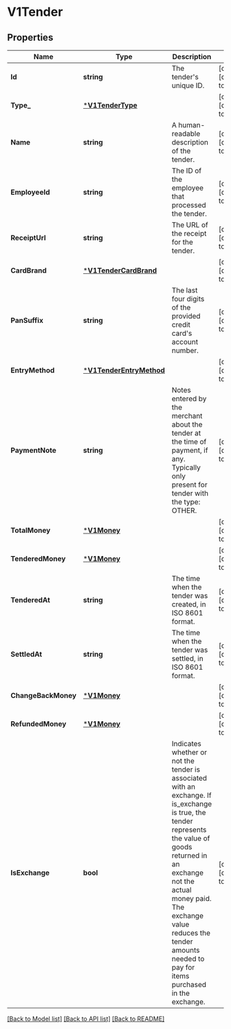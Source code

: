 # V1Tender

## Properties

 Name                | Type                                               | Description                                                                                                                                                                                                                                                                              | Notes                        
---------------------|----------------------------------------------------|------------------------------------------------------------------------------------------------------------------------------------------------------------------------------------------------------------------------------------------------------------------------------------------|------------------------------
 **Id**              | **string**                                         | The tender&#x27;s unique ID.                                                                                                                                                                                                                                                             | [optional] [default to null] 
 **Type_**           | [***V1TenderType**](V1TenderType.md)               |                                                                                                                                                                                                                                                                                          | [optional] [default to null] 
 **Name**            | **string**                                         | A human-readable description of the tender.                                                                                                                                                                                                                                              | [optional] [default to null] 
 **EmployeeId**      | **string**                                         | The ID of the employee that processed the tender.                                                                                                                                                                                                                                        | [optional] [default to null] 
 **ReceiptUrl**      | **string**                                         | The URL of the receipt for the tender.                                                                                                                                                                                                                                                   | [optional] [default to null] 
 **CardBrand**       | [***V1TenderCardBrand**](V1TenderCardBrand.md)     |                                                                                                                                                                                                                                                                                          | [optional] [default to null] 
 **PanSuffix**       | **string**                                         | The last four digits of the provided credit card&#x27;s account number.                                                                                                                                                                                                                  | [optional] [default to null] 
 **EntryMethod**     | [***V1TenderEntryMethod**](V1TenderEntryMethod.md) |                                                                                                                                                                                                                                                                                          | [optional] [default to null] 
 **PaymentNote**     | **string**                                         | Notes entered by the merchant about the tender at the time of payment, if any. Typically only present for tender with the type: OTHER.                                                                                                                                                   | [optional] [default to null] 
 **TotalMoney**      | [***V1Money**](V1Money.md)                         |                                                                                                                                                                                                                                                                                          | [optional] [default to null] 
 **TenderedMoney**   | [***V1Money**](V1Money.md)                         |                                                                                                                                                                                                                                                                                          | [optional] [default to null] 
 **TenderedAt**      | **string**                                         | The time when the tender was created, in ISO 8601 format.                                                                                                                                                                                                                                | [optional] [default to null] 
 **SettledAt**       | **string**                                         | The time when the tender was settled, in ISO 8601 format.                                                                                                                                                                                                                                | [optional] [default to null] 
 **ChangeBackMoney** | [***V1Money**](V1Money.md)                         |                                                                                                                                                                                                                                                                                          | [optional] [default to null] 
 **RefundedMoney**   | [***V1Money**](V1Money.md)                         |                                                                                                                                                                                                                                                                                          | [optional] [default to null] 
 **IsExchange**      | **bool**                                           | Indicates whether or not the tender is associated with an exchange. If is_exchange is true, the tender represents the value of goods returned in an exchange not the actual money paid. The exchange value reduces the tender amounts needed to pay for items purchased in the exchange. | [optional] [default to null] 

[[Back to Model list]](../README.md#documentation-for-models) [[Back to API list]](../README.md#documentation-for-api-endpoints) [[Back to README]](../README.md)

